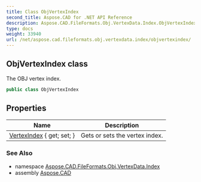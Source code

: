 ```yaml
---
title: Class ObjVertexIndex
second_title: Aspose.CAD for .NET API Reference
description: Aspose.CAD.FileFormats.Obj.VertexData.Index.ObjVertexIndex class. The OBJ vertex index
type: docs
weight: 33940
url: /net/aspose.cad.fileformats.obj.vertexdata.index/objvertexindex/
---
```

## ObjVertexIndex class

The OBJ vertex index.

```csharp
public class ObjVertexIndex
```

## Properties

| Name | Description |
| --- | --- |
| [VertexIndex](../../aspose.cad.fileformats.obj.vertexdata.index/objvertexindex/vertexindex/) { get; set; } | Gets or sets the vertex index. |

### See Also

* namespace [Aspose.CAD.FileFormats.Obj.VertexData.Index](../../aspose.cad.fileformats.obj.vertexdata.index/)
* assembly [Aspose.CAD](../../)


